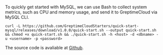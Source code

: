 
To quickly get started with MySQL, we can use Bash to collect system metrics, such as CPU and memory usage, and send it to GreptimeCloud via MySQL CLI.

```shell
curl -L https://github.com/GreptimeCloudStarters/quick-start-mysql/releases/download/v1.0.0/quick-start.sh --output quick-start.sh && chmod +x quick-start.sh && ./quick-start.sh -h <host> -d <dbname> -u <username> -p <password>
```

The source code is avaliable at [Github](https://github.com/GreptimeCloudStarters/quick-start-mysql).
